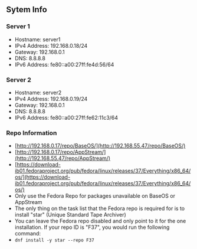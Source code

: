 ## Sytem Info 

### Server 1
- Hostname: server1
- IPv4 Address: 192.168.0.18/24
- Gateway: 192.168.0.1
- DNS: 8.8.8.8
- IPv6 Address: fe80::a00:27ff:fe4d:56/64 

### Server 2
- Hostname: server2
- IPv4 Address: 192.168.0.19/24
- Gateway: 192.168.0.1
- DNS: 8.8.8.8
- IPv6 Address: fe80::a00:27ff:fe62:11c3/64
 
### Repo Information

-   [http://192.168.0.17/repo/BaseOS/](http://192.168.55.47/repo/BaseOS/)
-   [http://192.168.0.17/repo/AppStream/](http://192.168.55.47/repo/AppStream/)
-   [https://download-ib01.fedoraproject.org/pub/fedora/linux/releases/37/Everything/x86_64/os/](https://download-ib01.fedoraproject.org/pub/fedora/linux/releases/37/Everything/x86_64/os/)
-   Only use the Fedora Repo for packages unavailable on BaseOS or AppStream
-   The only thing on the task list that the Fedora repo is required for is to install "star" (Unique Standard Tape Archiver)
-   You can leave the Fedora repo disabled and only point to it for the one installation. If your repo ID is "F37", you would run the following command:
-   `dnf install -y star --repo F37`
